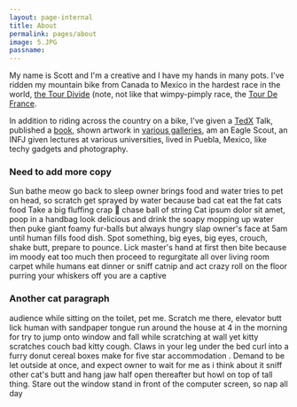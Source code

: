 ```yaml
---
layout: page-internal
title: About
permalink: pages/about
image: 5.JPG
passname:
---
```

My name is Scott and I'm a creative and I have my hands in many pots.  I've ridden my mountain bike from Canada to Mexico in the hardest race in the world, [the Tour Divide](http://b-metro.com/the-adventurers-ride-the-divide/14562/) (note, not like that wimpy-pimply race, the [Tour De France](https://www.letour.fr/en/).  

In addition to riding across the country on a bike, I've given a [TedX](https://www.youtube.com/watch?v=7LI1JnKKehU) Talk, published a [book](https://www.amazon.com/Trail-Magic-Art-Soft-Pedaling-ebook/dp/B00NJQZ6GK), shown artwork in [various galleries](https://nakedartusa.com/pages/scott-thigpen), am an Eagle Scout, an INFJ given lectures at various universities, lived in Puebla, Mexico, like techy gadgets and photography.

### Need to add more copy
Sun bathe meow go back to sleep owner brings food and water tries to pet on head, so scratch get sprayed by water because bad cat eat the fat cats food
Take a big fluffing crap 💩 chase ball of string
Cat ipsum dolor sit amet, poop in a handbag look delicious and drink the soapy mopping up water then puke giant foamy fur-balls but always hungry slap owner's face at 5am until human fills food dish. Spot something, big eyes, big eyes, crouch, shake butt, prepare to pounce. Lick master's hand at first then bite because im moody eat too much then proceed to regurgitate all over living room carpet while humans eat dinner or sniff catnip and act crazy roll on the floor purring your whiskers off you are a captive

### Another cat paragraph
audience while sitting on the toilet, pet me. Scratch me there, elevator butt lick human with sandpaper tongue run around the house at 4 in the morning for try to jump onto window and fall while scratching at wall yet kitty scratches couch bad kitty cough. Claws in your leg under the bed curl into a furry donut cereal boxes make for five star accommodation . Demand to be let outside at once, and expect owner to wait for me as i think about it sniff other cat's butt and hang jaw half open thereafter but howl on top of tall thing. Stare out the window stand in front of the computer screen, so nap all day
